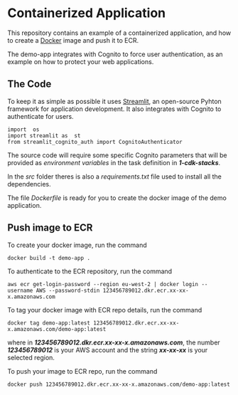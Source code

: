 
# Containerized Application

This repository contains an example of a containerized application, and how to create a [Docker](https://www.docker.com/) image and push it to ECR.

The demo-app integrates with Cognito to force user authentication, as an example on how to protect your web applications.

## The Code
To keep it as simple as possible it uses [Streamlit](https://streamlit.io/), an open-source Pyhton framework for application development.
It also integrates with Cognito to authenticate for users.

```
import  os
import streamlit as  st
from streamlit_cognito_auth import CognitoAuthenticator
```

The source code will require some specific Cognito parameters that will be provided as *environment variables* in the task definition in ***1-cdk-stacks***.

In the *src* folder theres is also a *requirements.txt* file used to install all the dependencies.

The file *Dockerfile* is ready for you to create the docker image of the demo application.

## Push image to ECR

To create your docker image, run the command

```
docker build -t demo-app .
```

To authenticate to the ECR repository, run the command

```
aws ecr get-login-password --region eu-west-2 | docker login --username AWS --password-stdin 123456789012.dkr.ecr.xx-xx-x.amazonaws.com
```

To tag your docker image with ECR repo details, run the command

```
docker tag demo-app:latest 123456789012.dkr.ecr.xx-xx-x.amazonaws.com/demo-app:latest
```

where in ***123456789012.dkr.ecr.xx-xx-x.amazonaws.com***, the number ***123456789012*** is your AWS account and the string ***xx-xx-xx*** is your selected region.

To push your image to ECR repo, run the command

```
docker push 123456789012.dkr.ecr.xx-xx-x.amazonaws.com/demo-app:latest
```

